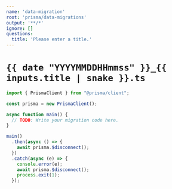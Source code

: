 ```yaml
---
name: 'data-migration'
root: 'prisma/data-migrations'
output: '**/*'
ignore: []
questions:
  title: 'Please enter a title.'
---
```


# `{{ date "YYYYMMDDHHmmss" }}_{{ inputs.title | snake }}.ts`

```ts
import { PrismaClient } from "@prisma/client";

const prisma = new PrismaClient();

async function main() {
  // TODO: Write your migration code here.
}

main()
  .then(async () => {
    await prisma.$disconnect();
  })
  .catch(async (e) => {
    console.error(e);
    await prisma.$disconnect();
    process.exit(1);
  });
```
